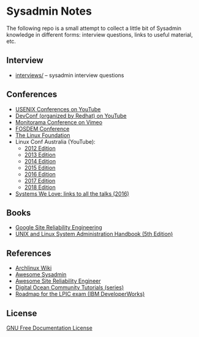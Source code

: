 # Sysadmin Notes

The following repo is a small attempt to collect a little bit of Sysadmin knowledge in different forms: interview questions, links to useful material, etc.

## Interview

- [interviews/](interviews/) – sysadmin interview questions

## Conferences

- [USENIX Conferences on YouTube](https://www.youtube.com/user/USENIXAssociation/featured)
- [DevConf (organized by Redhat) on YouTube](https://www.youtube.com/channel/UCmYAQDZIQGm_kPvemBc_qwg)
- [Monitorama Conference on Vimeo](https://vimeo.com/monitorama)
- [FOSDEM Conference](https://video.fosdem.org/)
- [The Linux Foundation](https://www.youtube.com/user/TheLinuxFoundation)
- Linux Conf Australia (YouTube):
  * [2012 Edition](https://www.youtube.com/channel/UChopCaqzUPDYkhX-7I1aM3Q)
  * [2013 Edition](https://www.youtube.com/channel/UCGRmPEv0KQNVF4JYJkVUOoA)
  * [2014 Edition](https://www.youtube.com/channel/UCOEcR4ekrL6OEsZnKEo1hrA)
  * [2015 Edition](https://www.youtube.com/user/linuxconfau2015)
  * [2016 Edition](https://www.youtube.com/user/linuxconfau2016)
  * [2017 Edition](https://www.youtube.com/channel/UCDMo9DyACXG62ak5cVgs3TA)
  * [2018 Edition](https://www.youtube.com/user/linuxconfau2018/videos)
- [Systems We Love: links to all the talks (2016)](https://blog.bradfieldcs.com/all-the-talks-from-systems-we-love-debcd9cffca)

## Books

- [Google Site Reliability Engineering](https://landing.google.com/sre/book/)
- [UNIX and Linux System Administration Handbook (5th Edition)](https://www.amazon.com/UNIX-Linux-System-Administration-Handbook/dp/0134277554)

## References

- [Archlinux Wiki](https://wiki.archlinux.org/index.php/Table_of_contents)
- [Awesome Sysadmin](https://github.com/kahun/awesome-sysadmin)
- [Awesome Site Reliability Engineer](https://github.com/dastergon/awesome-sre)
- [Digital Ocean Community Tutorials (series)](https://www.digitalocean.com/community/tutorials?primary_filter=series)
- [Roadmap for the LPIC exam (IBM DeveloperWorks)](https://www.ibm.com/developerworks/linux/library/l-lpic1-map/index.html?ca=drs-)

## License

[GNU Free Documentation License](https://www.gnu.org/licenses/fdl-1.3.html)
